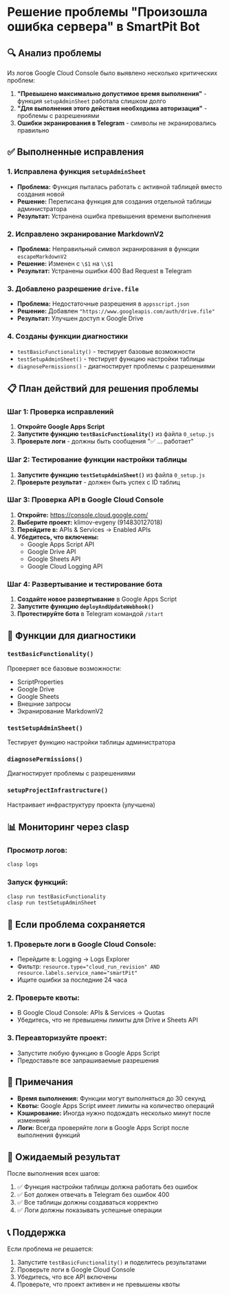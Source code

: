 # Решение проблемы "Произошла ошибка сервера" в SmartPit Bot

## 🔍 Анализ проблемы

Из логов Google Cloud Console было выявлено несколько критических проблем:

1. **"Превышено максимально допустимое время выполнения"** - функция `setupAdminSheet` работала слишком долго
2. **"Для выполнения этого действия необходима авторизация"** - проблемы с разрешениями
3. **Ошибки экранирования в Telegram** - символы не экранировались правильно

## ✅ Выполненные исправления

### 1. Исправлена функция `setupAdminSheet`
- **Проблема:** Функция пыталась работать с активной таблицей вместо создания новой
- **Решение:** Переписана функция для создания отдельной таблицы администратора
- **Результат:** Устранена ошибка превышения времени выполнения

### 2. Исправлено экранирование MarkdownV2
- **Проблема:** Неправильный символ экранирования в функции `escapeMarkdownV2`
- **Решение:** Изменен с `\$1` на `\\$1`
- **Результат:** Устранены ошибки 400 Bad Request в Telegram

### 3. Добавлено разрешение `drive.file`
- **Проблема:** Недостаточные разрешения в `appsscript.json`
- **Решение:** Добавлен `"https://www.googleapis.com/auth/drive.file"`
- **Результат:** Улучшен доступ к Google Drive

### 4. Созданы функции диагностики
- `testBasicFunctionality()` - тестирует базовые возможности
- `testSetupAdminSheet()` - тестирует функцию настройки таблицы
- `diagnosePermissions()` - диагностирует проблемы с разрешениями

## 📋 План действий для решения проблемы

### Шаг 1: Проверка исправлений
1. **Откройте Google Apps Script**
2. **Запустите функцию `testBasicFunctionality()`** из файла `0_setup.js`
3. **Проверьте логи** - должны быть сообщения "✅ ... работает"

### Шаг 2: Тестирование функции настройки таблицы
1. **Запустите функцию `testSetupAdminSheet()`** из файла `0_setup.js`
2. **Проверьте результат** - должен быть успех с ID таблиц

### Шаг 3: Проверка API в Google Cloud Console
1. **Откройте:** https://console.cloud.google.com/
2. **Выберите проект:** klimov-evgeny (914830127018)
3. **Перейдите в:** APIs & Services → Enabled APIs
4. **Убедитесь, что включены:**
   - Google Apps Script API
   - Google Drive API
   - Google Sheets API
   - Google Cloud Logging API

### Шаг 4: Развертывание и тестирование бота
1. **Создайте новое развертывание** в Google Apps Script
2. **Запустите функцию `deployAndUpdateWebhook()`**
3. **Протестируйте бота** в Telegram командой `/start`

## 🔧 Функции для диагностики

### `testBasicFunctionality()`
Проверяет все базовые возможности:
- ScriptProperties
- Google Drive
- Google Sheets
- Внешние запросы
- Экранирование MarkdownV2

### `testSetupAdminSheet()`
Тестирует функцию настройки таблицы администратора

### `diagnosePermissions()`
Диагностирует проблемы с разрешениями

### `setupProjectInfrastructure()`
Настраивает инфраструктуру проекта (улучшена)

## 📊 Мониторинг через clasp

### Просмотр логов:
```bash
clasp logs
```

### Запуск функций:
```bash
clasp run testBasicFunctionality
clasp run testSetupAdminSheet
```

## 🚨 Если проблема сохраняется

### 1. Проверьте логи в Google Cloud Console:
- Перейдите в: Logging → Logs Explorer
- Фильтр: `resource.type="cloud_run_revision" AND resource.labels.service_name="smartPit"`
- Ищите ошибки за последние 24 часа

### 2. Проверьте квоты:
- В Google Cloud Console: APIs & Services → Quotas
- Убедитесь, что не превышены лимиты для Drive и Sheets API

### 3. Переавторизуйте проект:
- Запустите любую функцию в Google Apps Script
- Предоставьте все запрашиваемые разрешения

## 📝 Примечания

- **Время выполнения:** Функции могут выполняться до 30 секунд
- **Квоты:** Google Apps Script имеет лимиты на количество операций
- **Кэширование:** Иногда нужно подождать несколько минут после изменений
- **Логи:** Всегда проверяйте логи в Google Apps Script после выполнения функций

## 🎯 Ожидаемый результат

После выполнения всех шагов:
1. ✅ Функция настройки таблицы должна работать без ошибок
2. ✅ Бот должен отвечать в Telegram без ошибок 400
3. ✅ Все таблицы должны создаваться корректно
4. ✅ Логи должны показывать успешные операции

## 📞 Поддержка

Если проблема не решается:
1. Запустите `testBasicFunctionality()` и поделитесь результатами
2. Проверьте логи в Google Cloud Console
3. Убедитесь, что все API включены
4. Проверьте, что проект активен и не превышены квоты 
